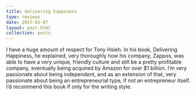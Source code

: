 ```yaml
---
title: delivering happiness
type: reviews
date: 2017-05-07
layout: post.html
collection: posts
---
```


I have a huge amount of respect for Tony Hsieh. In his book, Delivering Happiness, he explained, very
thoroughly how his company, Zappos, was able to have a very unique, friendly culture and still be a
pretty profitable company, eventually being acquired by Amazon for over $1 billion. I’m very
passionate about being independent, and as an extension of that, very passionate about being an
entrepreneurial type, if not an entrepreneur itself. I’d recommend this book if only for the
writing style.
